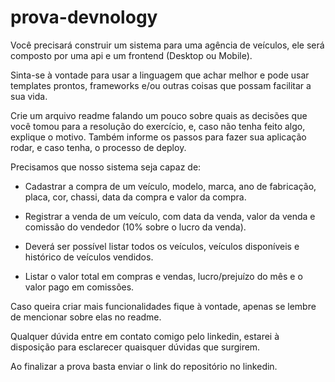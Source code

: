 # prova-devnology

Você precisará construir um sistema para uma agência de veículos, ele será composto por uma api e um frontend (Desktop ou Mobile).

Sinta-se à vontade para usar a linguagem que achar melhor e pode usar templates prontos, frameworks e/ou outras coisas que possam facilitar a sua vida.

Crie um arquivo readme falando um pouco sobre quais as decisões que você tomou para a resolução do exercício, e, caso não tenha feito algo, explique o motivo. Também informe os passos para fazer sua aplicação rodar, e caso tenha, o processo de deploy.

Precisamos que nosso sistema seja capaz de:

- Cadastrar a compra de um veículo, modelo, marca, ano de fabricação, placa, cor, chassi, data da compra e valor da compra.

- Registrar a venda de um veículo, com data da venda, valor da venda e comissão do vendedor (10% sobre o lucro da venda).

- Deverá ser possível listar todos os veículos, veículos disponíveis e histórico de veículos vendidos.

- Listar o valor total em compras e vendas, lucro/prejuízo do mês e o valor pago em comissões.

Caso queira criar mais funcionalidades fique à vontade, apenas se lembre de mencionar sobre elas no readme.

Qualquer dúvida entre em contato comigo pelo linkedin, estarei à disposição para esclarecer quaisquer dúvidas que surgirem.

Ao finalizar a prova basta enviar o link do repositório no linkedin.
